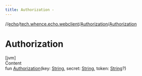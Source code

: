 ```yaml
---
title: Authorization -
---
```

//[echo](../../index.md)/[tech.whence.echo.webclient](../index.md)/[Authorization](index.md)/[Authorization](-authorization.md)



# Authorization  
[jvm]  
Content  
fun [Authorization](-authorization.md)(key: [String](https://kotlinlang.org/api/latest/jvm/stdlib/kotlin/-string/index.html), secret: [String](https://kotlinlang.org/api/latest/jvm/stdlib/kotlin/-string/index.html), token: [String](https://kotlinlang.org/api/latest/jvm/stdlib/kotlin/-string/index.html)?)  



